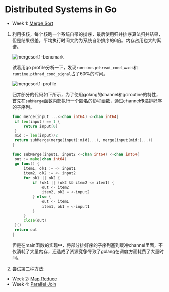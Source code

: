 # Distributed Systems in Go

* Week 1: [Merge Sort](./mergesort)

1. 利用多核，每个核跑一个系统自带的排序，最后使用归并排序算法归并结果，但是结果很差。平均执行时间大约为系统自带排序的6倍。内存占用也大的离谱。

   ![mergesort1-bencmark](/Users/yangs/Projects/talent-plan/tidb/img/mergesort1-bencmark.png)

   试着用go profile分析一下，发现`runtime.pthread_cond_wait`和`runtime.pthrad_cond_signal`占了60%的时间。

   ![mergesort1-profile](/Users/yangs/Projects/talent-plan/tidb/img/mergesort1-profile.png)

   归并部分的代码如下所示，为了使用golang的channel和goroutine的特性，首先在`subMerge`函数内部执行一个匿名的协程函数，通过channel传递排好序的子序列。

   ```go
   func merge(input ...<-chan int64) <-chan int64{
   	if len(input) == 1 {
   		return input[0]
   	}
   	mid := len(input)/2
   	return subMerge(merge(input[:mid]...), merge(input[mid:]...))
   }
   
   func subMerge(input1, input2 <-chan int64) <-chan int64{
   	out := make(chan int64)
   	go func() {
   		item1, ok1 := <- input1
   		item2, ok2 := <- input2
   		for ok1 || ok2 {
   			if !ok1 || (ok2 && item2 <= item1) {
   				out <- item2
   				item2, ok2 = <-input2
   			} else {
   				out <- item1
   				item1, ok1 = <-input1
   			}
   		}
   		close(out)
   	}()
   	return out
   }
   ```

   但是在main函数的实现中，将部分排好序的子序列塞到缓冲channel里面，不仅消耗了大量内存，还造成了资源竞争导致了golang在调度方面耗费了大量时间。

2. 尝试第二种方法

* Week 2: [Map Reduce](./mapreduce)
* Week 4: [Parallel Join](./join)

